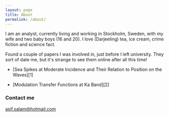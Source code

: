 ```yaml
---
layout: page
title: About
permalink: /about/
---
```


I am an analyst, currently living and working in Stockholm, Sweden, with my wife and two baby boys (16 and 20).  I love (Darjeeling) tea, ice cream, crime fiction and science fact. 


Found a couple of papers I was involved in, just before I left university.  They sort of date me, but it's strange to see them online after all this time!  
<p><ul><li>[Sea Spikes at Moderate Incidence and Their Relation to Position on the Waves][1]</li></p>
<p><li>[Modulation Transfer Functions at Ka Band][2]</ul></li></p>


### Contact me
[asif.salam@hotmail.com](mailto:asif.salam@hotmail.com)


[1]:http://ieeexplore.ieee.org/xpl/articleDetails.jsp?tp=&arnumber=578283
[2]:http://ieeexplore.ieee.org/xpl/articleDetails.jsp?tp=&arnumber=578885